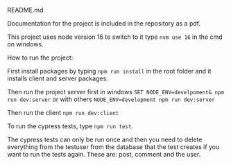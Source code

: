 README.md

Documentation for the project is included in the repository as a pdf.

This project uses node version 16 to switch to it type `nvm use 16` in the cmd on windows.

How to run the project:

First install packages by typing `npm run install` in the root folder and it installs client and server packages.

Then run the project server first in windows `SET NODE_ENV=develpoment& npm run dev:server` or with others `NODE_ENV=development npm run dev:server`

Then run the client `npm run dev:client`

To run the cypress tests, type `npm run test`. 

The cypress tests can only be run once and then you need to delete everything from the testuser from the database that the test creates if you want to run the tests again. These are: post, comment and the user.
